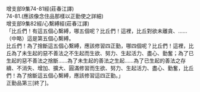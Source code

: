 增支部9集74-81經(莊春江譯)  
74-81.(應該像念住品那樣以正勤使之詳細)  
增支部9集82經/心繫縛經(莊春江譯)  
「比丘們！有這五個心繫縛，哪五個呢？比丘們！這裡，比丘對欲未離貪、……（中略）這是第五個心繫縛。  
比丘們！為了捨斷這五個心繫縛，應該修習四正勤，哪四個呢？比丘們！這裡，比丘為了未生起的惡不善法之不生起而生欲、努力、生起活力、盡心、勤奮；為了已生起的惡不善法之捨斷……為了未生起的善法之生起……為了已生起的善法之存續、不消失、增加、擴大、圓滿修習而生欲、努力、生起活力、盡心、勤奮，比丘們！為了捨斷這五個心繫縛，應該修習這四正勤。」  
正勤品第三[終了]。  
  
  
